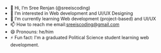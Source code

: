 - 👋 Hi, I’m Sree Renjan (@sreeiscoding)
- 👀 I’m interested in Web development and UI/UX Designing
- 🌱 I’m currently learning Web development (project-based) and UI/UX
- 📫 How to reach me email:sreeiscoding@gmail.com
- 😄 Pronouns: he/him
- ⚡ Fun fact: I'm a graduated Political Science student learning web development.
